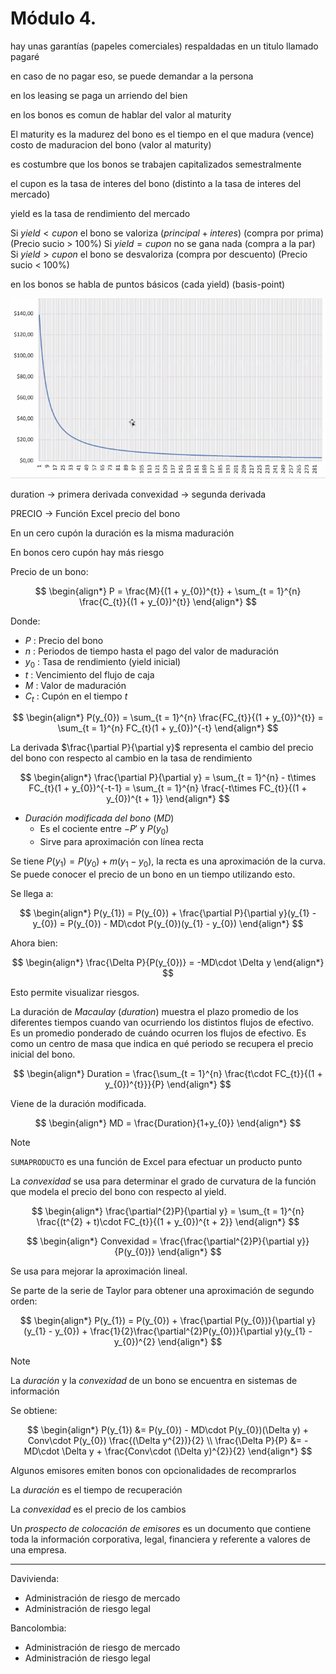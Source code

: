 # Módulo 4.

hay unas garantías (papeles comerciales) respaldadas en un titulo llamado pagaré

en caso de no pagar eso, se puede demandar a la persona

en los leasing se paga un arriendo del bien

en los bonos es comun de hablar del valor al maturity

El maturity es la madurez del bono
es el tiempo en el que madura (vence)
costo de maduracion del bono (valor al maturity)

es costumbre que los bonos se trabajen capitalizados semestralmente


el cupon es la tasa de interes del bono (distinto a la tasa de interes del mercado)

yield es la tasa de rendimiento del mercado


Si $yield < cupon$ el bono se valoriza ($principal + interes$) (compra por prima) (Precio sucio > 100%)
Si $yield = cupon$ no se gana nada (compra a la par)
Si $yield > cupon$ el bono se desvaloriza (compra por descuento) (Precio sucio < 100%)

en los bonos se habla de puntos básicos (cada yield) (basis-point)

![](attachments/Pasted%20image%2020230411173453.png)

duration -> primera derivada
convexidad -> segunda derivada


PRECIO -> Función Excel precio del bono


En un cero cupón la duración es la misma maduración


En bonos cero cupón hay más riesgo

Precio de un bono:

$$
\begin{align*}
	P = \frac{M}{(1 + y_{0})^{t}} + \sum_{t = 1}^{n} \frac{C_{t}}{(1 + y_{0})^{t}}
\end{align*}
$$

Donde:
- $P$  : Precio del bono
- $n$ : Periodos de tiempo hasta el pago del valor de maduración
- $y_{0}$ : Tasa de rendimiento (yield inicial)
- $t$ : Vencimiento del flujo de caja
- $M$ :  Valor de maduración
- $C_{t}$ : Cupón en el tiempo $t$

$$
\begin{align*}
	P(y_{0}) = \sum_{t = 1}^{n} \frac{FC_{t}}{(1 + y_{0})^{t}} = \sum_{t = 1}^{n} FC_{t}(1 + y_{0})^{-t}
\end{align*}
$$

La derivada $\frac{\partial P}{\partial y}$ representa el cambio del precio del bono con respecto al cambio en la tasa de rendimiento 

$$
\begin{align*}
	\frac{\partial P}{\partial y} = \sum_{t = 1}^{n} - t\times FC_{t}(1 + y_{0})^{-t-1} = \sum_{t = 1}^{n} \frac{-t\times FC_{t}}{(1 + y_{0})^{t + 1}}
\end{align*}
$$


- _Duración modificada del bono_ ($MD$)
	- Es el cociente entre $-P'$ y $P(y_{0})$
	- Sirve para aproximación con línea recta

Se tiene $P(y_{1}) = P(y_{0}) + m(y_{1} - y_{0})$, la recta es una aproximación de la curva. Se puede conocer el precio de un bono en un tiempo utilizando esto.

Se llega a:

$$
\begin{align*}
	P(y_{1}) = P(y_{0}) + \frac{\partial P}{\partial y}(y_{1} - y_{0}) = P(y_{0}) - MD\cdot P(y_{0})(y_{1} - y_{0})
\end{align*}
$$

Ahora bien:

$$
\begin{align*}
	\frac{\Delta P}{P(y_{0})} = -MD\cdot \Delta y
\end{align*}
$$

Esto permite visualizar riesgos.



La duración de _Macaulay_ (_duration_) muestra el plazo promedio de los diferentes tiempos cuando van ocurriendo los distintos flujos de efectivo. Es un promedio ponderado de cuándo ocurren los flujos de efectivo. Es como un centro de masa que indica en qué periodo se recupera el precio inicial del bono.

$$
\begin{align*}
	Duration = \frac{\sum_{t = 1}^{n} \frac{t\cdot FC_{t}}{(1 + y_{0})^{t}}}{P}
\end{align*}
$$

Viene de la duración modificada.

$$
\begin{align*}
	MD = \frac{Duration}{1+y_{0}}
\end{align*}
$$

>[!Note]
>`SUMAPRODUCTO` es una función de Excel para efectuar un producto punto


La _convexidad_ se usa para determinar el grado de curvatura de la función que modela el precio del bono con respecto al yield.

$$
\begin{align*}
	\frac{\partial^{2}P}{\partial y} = \sum_{t = 1}^{n} \frac{(t^{2} + t)\cdot FC_{t}}{(1 + y_{0})^{t + 2}}
\end{align*}
$$

$$
\begin{align*}
	Convexidad = \frac{\frac{\partial^{2}P}{\partial y}}{P(y_{0})}
\end{align*}
$$

Se usa para mejorar la aproximación lineal.

Se parte de la serie de Taylor para obtener una aproximación de segundo orden:

$$
\begin{align*}
	P(y_{1}) = P(y_{0}) + \frac{\partial P(y_{0})}{\partial y}(y_{1} - y_{0}) + \frac{1}{2}\frac{\partial^{2}P(y_{0})}{\partial y}(y_{1} - y_{0})^{2}
\end{align*}
$$

>[!Note]
>La _duración_ y la _convexidad_ de un bono se encuentra en sistemas de información

Se obtiene:

$$
\begin{align*}
	P(y_{1}) &= P(y_{0}) - MD\cdot P(y_{0})(\Delta y) + Conv\cdot P(y_{0}) \frac{(\Delta y^{2})}{2} \\
	\frac{\Delta P}{P} &= -MD\cdot \Delta y + \frac{Conv\cdot (\Delta y)^{2}}{2}
\end{align*}
$$

Algunos emisores emiten bonos con opcionalidades de recomprarlos


La _duración_ es el tiempo de recuperación

La _convexidad_ es el precio de los cambios


Un _prospecto de colocación de emisores_ es un documento que contiene toda la información corporativa, legal, financiera y referente a valores de una empresa.


---


Davivienda:
- Administración de riesgo de mercado
- Administración de riesgo legal

Bancolombia:
- Administración de riesgo de mercado
- Administración de riesgo legal




